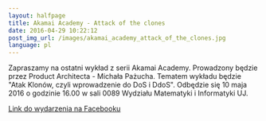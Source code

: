 ```yaml
---
layout: halfpage
title: Akamai Academy - Attack of the clones
date: 2016-04-29 10:22:12
post_img_url: /images/akamai_academy_attack_of_the_clones.jpg
language: pl
---
```


Zapraszamy na ostatni wykład z serii Akamai Academy. Prowadzony będzie przez Product Architecta - Michała Pażucha. Tematem wykładu będzie "Atak Klonów, czyli wprowadzenie do DoS i DdoS". Odbędzie się 10 maja 2016 o godzinie 16.00 w sali 0089 Wydziału Matematyki i Informatyki UJ.

[Link do wydarzenia na Facebooku](https://www.facebook.com/events/510001905854289/)